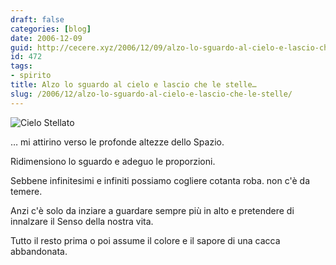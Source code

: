 ```yaml
---
draft: false
categories: [blog]
date: 2006-12-09
guid: http://cecere.xyz/2006/12/09/alzo-lo-sguardo-al-cielo-e-lascio-che-le-stelle/
id: 472
tags:
- spirito
title: Alzo lo sguardo al cielo e lascio che le stelle…
slug: /2006/12/alzo-lo-sguardo-al-cielo-e-lascio-che-le-stelle/
---
```


<img alt="Cielo Stellato" id="image471" src="http://cecere.xyz/wp-content/uploads/sites/3/2006/12/cielo_stellato_stelle.jpg" />

… mi attirino verso le profonde altezze dello Spazio.

Ridimensiono lo sguardo e adeguo le proporzioni.

Sebbene infinitesimi e infiniti possiamo cogliere cotanta roba. non c'è da temere.

Anzi c'è solo da inziare a guardare sempre più in alto e pretendere di innalzare il Senso della nostra vita.

Tutto il resto prima o poi assume il colore e il sapore di una cacca abbandonata.